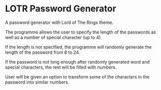 # LOTR Password Generator

 A password generator with Lord of The Rings theme. 

 The programme allows the user to specify the length of the passwords as well as a number of special character (up to 4).

 If the length is not specified, the programme will randomly generate the length of the password from 8 to 24.

 If the password is not long enough after randomly generated word and special characters, the rest will be filled with numbers.

 User will be given an option to transform some of the characters in the password into similar numbers.
